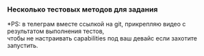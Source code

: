 ### Несколько тестовых методов для задания

*PS: в телеграм вместе ссылкой на git, прикрепляю видео с результатом выполнения тестов, \
чтобы не настраивать capabilities под ваш девайс если захотите запустить.